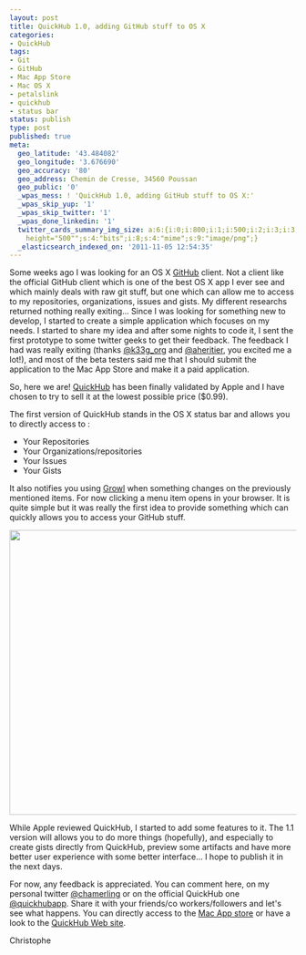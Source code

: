 ```yaml
---
layout: post
title: QuickHub 1.0, adding GitHub stuff to OS X
categories:
- QuickHub
tags:
- Git
- GitHub
- Mac App Store
- Mac OS X
- petalslink
- quickhub
- status bar
status: publish
type: post
published: true
meta:
  geo_latitude: '43.484082'
  geo_longitude: '3.676690'
  geo_accuracy: '80'
  geo_address: Chemin de Cresse, 34560 Poussan
  geo_public: '0'
  _wpas_mess: ! 'QuickHub 1.0, adding GitHub stuff to OS X:'
  _wpas_skip_yup: '1'
  _wpas_skip_twitter: '1'
  _wpas_done_linkedin: '1'
  twitter_cards_summary_img_size: a:6:{i:0;i:800;i:1;i:500;i:2;i:3;i:3;s:24:"width="800"
    height="500"";s:4:"bits";i:8;s:4:"mime";s:9:"image/png";}
  _elasticsearch_indexed_on: '2011-11-05 12:54:35'
---
```

Some weeks ago I was looking for an OS X <a class="zem_slink" title="GitHub" href="http://github.com" rel="homepage">GitHub</a> client. Not a client like the official GitHub client which is one of the best OS X app I ever see and which mainly deals with raw git stuff, but one which can allow me to access to my repositories, organizations, issues and gists. My different researchs returned nothing really exiting... Since I was looking for something new to develop, I started to create a simple application which focuses on my needs.
I started to share my idea and after some nights to code it, I sent the first prototype to some twitter geeks to get their feedback. The feedback I had was really exiting (thanks <a href="http://twitter.com/k33g_org" target="_blank">@k33g_org</a> and <a href="http://twitter.com/aheritier" target="_blank">@aheritier</a>, you excited me a lot!), and most of the beta testers said me that I should submit the application to the Mac App Store and make it a paid application.

So, here we are! <a href="http://quickhubapp.com" target="_blank">QuickHub</a> has been finally validated by Apple and I have chosen to try to sell it at the lowest possible price ($0.99).

The first version of QuickHub stands in the OS X status bar and allows you to directly access to :
- Your Repositories
- Your Organizations/repositories
- Your Issues
- Your Gists

It also notifies you using <a class="zem_slink" title="Growl (software)" href="http://growl.info/" rel="homepage">Growl</a> when something changes on the previously mentioned items. For now clicking a menu item opens in your browser. It is quite simple but it was really the first idea to provide something which can quickly allows you to access your GitHub stuff.

<a href="http://quickhubapp.com"><img class="aligncenter" title="QuickHub 1.0" src="http://f.cl.ly/items/2a363Z3B0m2c272z0y3Z/quickhub-screenshot-800.png" alt="" width="800" height="500" /></a>

While Apple reviewed QuickHub, I started to add some features to it. The 1.1 version will allows you to do more things (hopefully), and especially to create gists directly from QuickHub, preview some artifacts and have more better user experience with some better interface... I hope to publish it in the next days.

For now, any feedback is appreciated. You can comment here, on my personal twitter <a href="http://twitter.com/chamerling" target="_blank">@chamerling</a> or on the official QuickHub one <a href="http://twitter.com/quickhubapp" target="_blank">@quickhubapp</a>. Share it with your friends/co workers/followers and let's see what happens. You can directly access to the <a href="http://itunes.apple.com/us/app/quickhub/id476665193" target="_blank">Mac App store</a> or have a look to the <a href="http://quickhubapp.com" target="_blank">QuickHub Web site</a>.

Christophe
